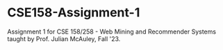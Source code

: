 # CSE158-Assignment-1
Assignment 1 for CSE 158/258 - Web Mining and Recommender Systems taught by Prof. Julian McAuley, Fall '23.
